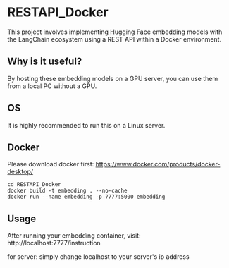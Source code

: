 # RESTAPI_Docker

This project involves implementing Hugging Face embedding models with the LangChain ecosystem using a REST API within a Docker environment.

## Why is it useful?

By hosting these embedding models on a GPU server, you can use them from a local PC without a GPU.

## OS

It is highly recommended to run this on a Linux server.

## Docker 

Please download docker first: https://www.docker.com/products/docker-desktop/

`cd RESTAPI_Docker` <br>
`docker build -t embedding . --no-cache` <br>
`docker run --name embedding -p 7777:5000 embedding`

## Usage

After running your embedding container, visit: http://localhost:7777/instruction

for server: simply change localhost to your server's ip address